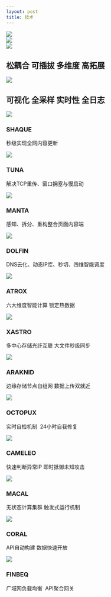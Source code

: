 ```yaml
---
layout: post
title: 技术
---
```


<div class="ccx-6">
	<img src="{{ site.baseurl }}/public/image/technology/technology-01.jpg">
</div>
<div class="ccx-6">
	<img src="{{ site.baseurl }}/public/image/technology/technology-02.jpg">
</div>
<div class="bottom-100"></div>
<div class="technology">
	<div class="ccx-6">
		<img src="{{ site.baseurl }}/public/image/technology/technology-03.jpg">
		<div class="technology_hover">
			<h2>松耦合 可插拔 多维度 高拓展</h2>
		</div>
	</div>
	<div class="ccx-6">
		<img src="{{ site.baseurl }}/public/image/technology/technology-04.jpg">
		<div class="technology_hover">
			<h2>可视化 全采样 实时性 全日志</h2>
		</div>
	</div>
	<div class="ccx-4">
		<img src="{{ site.baseurl }}/public/image/technology/technology-05.png">
		<div class="technology_hover">
			<h3>SHAQUE</h3>
			<p>秒级实现全网内容更新</p>
		</div>
	</div>
	<div class="ccx-4">
		<img src="{{ site.baseurl }}/public/image/technology/technology-06.png">
		<div class="technology_hover">
			<h3>TUNA</h3>
			<p>解决TCP重传、窗口拥塞与慢启动</p>
		</div>
	</div>
	<div class="ccx-4">
		<img src="{{ site.baseurl }}/public/image/technology/technology-07.png">
		<div class="technology_hover">
			<h3>MANTA</h3>
			<p>感知、拆分、重构整合页面内容端</p>
		</div>
	</div>
	<div class="ccx-4">
		<img src="{{ site.baseurl }}/public/image/technology/technology-08.png">
		<div class="technology_hover">
			<h3>DOLFIN</h3>
			<p>DNS云化、动态IP库、秒切、四维智能调度</p>
		</div>
	</div>
	<div class="ccx-4">
		<img src="{{ site.baseurl }}/public/image/technology/technology-09.png">
		<div class="technology_hover">
			<h3>ATROX</h3>
			<p>六大维度智能计算 锁定热数据</p>
		</div>
	</div>
	<div class="ccx-4">
		<img src="{{ site.baseurl }}/public/image/technology/technology-10.png">
		<div class="technology_hover">
			<h3>XASTRO</h3>
			<p>多中心存储光纤互联 大文件秒级同步</p>
		</div>
	</div>
	<div class="ccx-4">
		<img src="{{ site.baseurl }}/public/image/technology/technology-11.png">
		<div class="technology_hover">
			<h3>ARAKNID</h3>
			<p>边缘存储节点自组网 数据上传双就近</p>
		</div>
	</div>
	<div class="ccx-4">
		<img src="{{ site.baseurl }}/public/image/technology/technology-12.png">
		<div class="technology_hover">
			<h3>OCTOPUX</h3>
			<p>实时自检机制&nbsp; 24小时自我修复</p>
		</div>
	</div>
	<div class="ccx-4">
		<img src="{{ site.baseurl }}/public/image/technology/technology-13.png">
		<div class="technology_hover">
			<h3>CAMELEO</h3>
			<p>快速判断异常IP 即时抵御未知攻击</p>
		</div>
	</div>
	<div class="ccx-4">
		<img src="{{ site.baseurl }}/public/image/technology/technology-14.png">
		<div class="technology_hover">
			<h3>MACAL</h3>
			<p>无状态计算集群 触发式运行机制</p>
		</div>
	</div>
	<div class="ccx-4">
		<img src="{{ site.baseurl }}/public/image/technology/technology-15.png">
		<div class="technology_hover">
			<h3>CORAL</h3>
			<p>API自动构建 数据快速开放</p>
		</div>
	</div>
	<div class="ccx-4">
		<img src="{{ site.baseurl }}/public/image/technology/technology-16.jpg">
		<div class="technology_hover">
			<h3>FINBEQ</h3>
			<p>广域网负载均衡 &nbsp;API聚合网关</p>
		</div>
	</div>
</div>
<div class="clean"></div>
